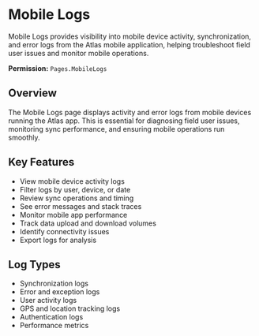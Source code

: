 # Mobile Logs

Mobile Logs provides visibility into mobile device activity, synchronization, and error logs from the Atlas mobile application, helping troubleshoot field user issues and monitor mobile operations.

**Permission:** `Pages.MobileLogs`

## Overview

The Mobile Logs page displays activity and error logs from mobile devices running the Atlas app. This is essential for diagnosing field user issues, monitoring sync performance, and ensuring mobile operations run smoothly.

## Key Features

* View mobile device activity logs
* Filter logs by user, device, or date
* Review sync operations and timing
* See error messages and stack traces
* Monitor mobile app performance
* Track data upload and download volumes
* Identify connectivity issues
* Export logs for analysis

## Log Types

* Synchronization logs
* Error and exception logs
* User activity logs
* GPS and location tracking logs
* Authentication logs
* Performance metrics

